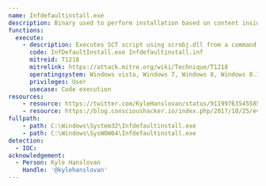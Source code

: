 ```yaml
---
name: Infdefaultinstall.exe
description: Binary used to perform installation based on content inside inf files
functions:
  execute:
    - description: Executes SCT script using scrobj.dll from a command in entered into a specially prepared INF file.
      code: InfDefaultInstall.exe Infdefaultinstall.inf
      mitreid: T1218
      mitrelink: https://attack.mitre.org/wiki/Technique/T1218
      operatingsystem: Windows vista, Windows 7, Windows 8, Windows 8.1, Windows 10
      privileges: User
      usecase: Code execution
resources:
    - resource: https://twitter.com/KyleHanslovan/status/911997635455852544
    - resource: https://blog.conscioushacker.io/index.php/2017/10/25/evading-microsofts-autoruns/
fullpath:
    - path: C:\Windows\System32\Infdefaultinstall.exe
    - path: C:\Windows\SysWOW64\Infdefaultinstall.exe
detection:
  - IOC: 
acknowledgement:
  - Person: Kyle Hanslovan
    Handle: '@kylehanslovan'
---
```

